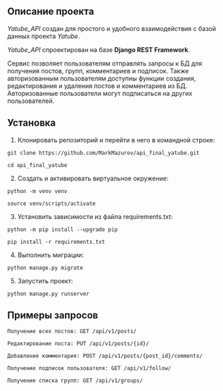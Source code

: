 ## Описание проекта
*Yatube_API* создан для простого и удобного взаимодействия с базой данных проекта *Yatube*.

*Yatube_API* спроектирован на базе **Django REST Framework**.

Сервис позволяет пользователям отправлять запросы к БД для получения постов, групп, комментариев
и подписок. Также авторизованным пользователям доступны функции создания, редактирования и удаления
постов и комментариев из БД. Авторизованные пользователи могут подписаться на других пользователей.

## Установка
1) Клонировать репозиторий и перейти в него в командной строке:
```
git clone https://github.com/MarkMazurov/api_final_yatube.git
```
```
cd api_final_yatube
```
2) Cоздать и активировать виртуальное окружение:
```
python -m venv venv
```
```
source venv/scripts/activate
```
3) Установить зависимости из файла requirements.txt:
```
python -m pip install --upgrade pip
```
```
pip install -r requirements.txt
```
4) Выполнить миграции:
```
python manage.py migrate
```
5) Запустить проект:
```
python manage.py runserver
```

## Примеры запросов
```
Получение всех постов: GET /api/v1/posts/
```
```
Редактирование поста: PUT /api/v1/posts/{id}/
```
```
Добавление комментария: POST /api/v1/posts/{post_id}/comments/
```
```
Получение подписок пользователя: GET /api/v1/follow/
```
```
Получение списка групп: GET /api/v1/groups/
```